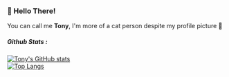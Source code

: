 ### 👋 Hello There!
You can call me **Tony**, I'm more of a cat person despite my profile picture 👀

##### Github Stats :
[![Tony's GitHub stats](https://github-readme-stats.vercel.app/api?username=albtony&show_icons=true&theme=react&count_private=true&hide=contribs&bg_color=222222)](https://github.com/Albtony)  
[![Top Langs](https://github-readme-stats.vercel.app/api/top-langs/?username=albtony&layout=compact&theme=react&hide=php&bg_color=222222)](https://github.com/Albtony)
